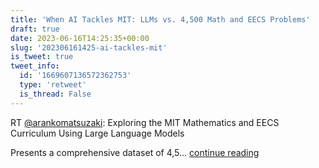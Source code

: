 ```yaml
---
title: 'When AI Tackles MIT: LLMs vs. 4,500 Math and EECS Problems'
draft: true
date: 2023-06-16T14:25:35+00:00
slug: '202306161425-ai-tackles-mit'
is_tweet: true
tweet_info:
  id: '1669607136572362753'
  type: 'retweet'
  is_thread: False
---
```




RT [@arankomatsuzaki](https://x.com/arankomatsuzaki): Exploring the MIT Mathematics and EECS Curriculum Using Large Language Models

Presents a comprehensive dataset of 4,5… [continue reading](https://x.com/sytelus/status/1669607136572362753)
